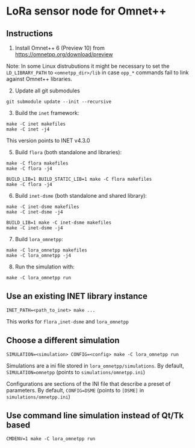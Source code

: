LoRa sensor node for Omnet++
============================

## Instructions

1. Install Omnet++ 6 (Preview 10) from https://omnetpp.org/download/preview

Note: In some Linux distrubutions it might be necessary to set the
`LD_LIBRARY_PATH` to `<omnetpp_dir>/lib` in case `opp_*` commands fail
to link against Omnet++ libraries.

2. Update all git submodules
```
git submodule update --init --recursive
```

3. Build the `inet` framework:
```
make -C inet makefiles
make -C inet -j4
```

This version points to INET v4.3.0

5. Build `flora` (both standalone and libraries):
```
make -C flora makefiles
make -C flora -j4

BUILD_LIB=1 BUILD_STATIC_LIB=1 make -C flora makefiles
make -C flora -j4
```

6. Build `inet-dsme` (both standalone and shared library):
```
make -C inet-dsme makefiles
make -C inet-dsme -j4

BUILD_LIB=1 make -C inet-dsme makefiles
make -C inet-dsme -j4
```

7. Build `lora_omnetpp`:
```
make -C lora_omnetpp makefiles
make -C lora_omnetpp -j4
```

8. Run the simulation with:
```
make -C lora_omnetpp run
```

## Use an existing INET library instance

```
INET_PATH=<path_to_inet> make ...
```

This works for `flora` ,`inet-dsme` and `lora_omnetpp`

## Choose a different simulation

```
SIMULATION=<simulation> CONFIG=<config> make -C lora_omnetpp run
```

Simulations are a ini file stored in `lora_omnetpp/simulations`.
By default, `SIMULATION=omnetpp` (points to `simulations/omnetpp.ini`)

Configurations are sections of the INI file that describe a preset of parameters.
By default, `CONFIG=DSME` (points to `[DSME]` in `simulations/omnetpp.ini`)

## Use command line simulation instead of Qt/Tk based

```
CMDENV=1 make -C lora_omnetpp run
```
